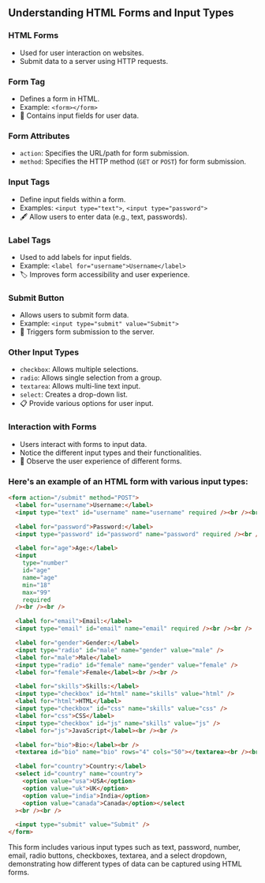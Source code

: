 ## Understanding HTML Forms and Input Types

### HTML Forms

- Used for user interaction on websites.
- Submit data to a server using HTTP requests.

### Form Tag

- Defines a form in HTML.
- Example: `<form></form>`
- 📝 Contains input fields for user data.

### Form Attributes

- `action`: Specifies the URL/path for form submission.
- `method`: Specifies the HTTP method (`GET` or `POST`) for form submission.

### Input Tags

- Define input fields within a form.
- Examples: `<input type="text">`, `<input type="password">`
- 🖋️ Allow users to enter data (e.g., text, passwords).

### Label Tags

- Used to add labels for input fields.
- Example: `<label for="username">Username</label>`
- 🏷️ Improves form accessibility and user experience.

### Submit Button

- Allows users to submit form data.
- Example: `<input type="submit" value="Submit">`
- 🚀 Triggers form submission to the server.

### Other Input Types

- `checkbox`: Allows multiple selections.
- `radio`: Allows single selection from a group.
- `textarea`: Allows multi-line text input.
- `select`: Creates a drop-down list.
- 📋 Provide various options for user input.

### Interaction with Forms

- Users interact with forms to input data.
- Notice the different input types and their functionalities.
- 👀 Observe the user experience of different forms.

### Here's an example of an HTML form with various input types:

```html
<form action="/submit" method="POST">
  <label for="username">Username:</label>
  <input type="text" id="username" name="username" required /><br /><br />

  <label for="password">Password:</label>
  <input type="password" id="password" name="password" required /><br /><br />

  <label for="age">Age:</label>
  <input
    type="number"
    id="age"
    name="age"
    min="18"
    max="99"
    required
  /><br /><br />

  <label for="email">Email:</label>
  <input type="email" id="email" name="email" required /><br /><br />

  <label for="gender">Gender:</label>
  <input type="radio" id="male" name="gender" value="male" />
  <label for="male">Male</label>
  <input type="radio" id="female" name="gender" value="female" />
  <label for="female">Female</label><br /><br />

  <label for="skills">Skills:</label>
  <input type="checkbox" id="html" name="skills" value="html" />
  <label for="html">HTML</label>
  <input type="checkbox" id="css" name="skills" value="css" />
  <label for="css">CSS</label>
  <input type="checkbox" id="js" name="skills" value="js" />
  <label for="js">JavaScript</label><br /><br />

  <label for="bio">Bio:</label><br />
  <textarea id="bio" name="bio" rows="4" cols="50"></textarea><br /><br />

  <label for="country">Country:</label>
  <select id="country" name="country">
    <option value="usa">USA</option>
    <option value="uk">UK</option>
    <option value="india">India</option>
    <option value="canada">Canada</option></select
  ><br /><br />

  <input type="submit" value="Submit" />
</form>
```

This form includes various input types such as text, password, number, email, radio buttons, checkboxes, textarea, and a select dropdown, demonstrating how different types of data can be captured using HTML forms.
